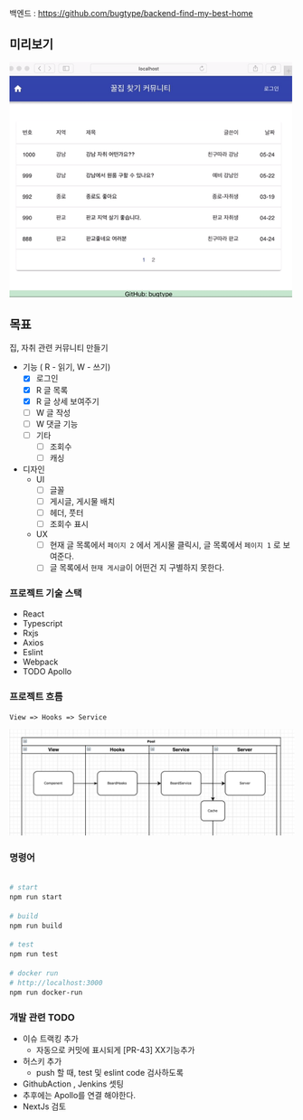 백엔드 : https://github.com/bugtype/backend-find-my-best-home

## 미리보기

<img src="docs/preview.gif" width="500"  />

## 목표

집, 자취 관련 커뮤니티 만들기

- 기능 ( R - 읽기, W - 쓰기)
  - [x] 로그인
  - [x] R 글 목록
  - [x] R 글 상세 보여주기
  - [ ] W 글 작성
  - [ ] W 댓글 기능
  - [ ] 기타
    - [ ] 조회수
    - [ ] 캐싱
- 디자인
  - UI
    - [ ] 글꼴
    - [ ] 게시글, 게시물 배치
    - [ ] 헤더, 풋터
    - [ ] 조회수 표시
  - UX
    - [ ] 현재 글 목록에서 `페이지 2` 에서 게시물 클릭시, 글 목록에서 `페이지 1` 로 보여준다.
    - [ ] 글 목록에서 `현재 게시글`이 어떤건 지 구별하지 못한다.

### 프로젝트 기술 스택

- React
- Typescript
- Rxjs
- Axios
- Eslint
- Webpack
- TODO Apollo

### 프로젝트 흐름

`View => Hooks => Service`

![](docs/frontend-flow.png)

### 명령어

```sh

# start
npm run start

# build
npm run build

# test
npm run test

# docker run
# http://localhost:3000
npm run docker-run

```

### 개발 관련 TODO

- 이슈 트랙킹 추가
  - 자동으로 커밋에 표시되게 [PR-43] XX기능추가
- 허스키 추가
  - push 할 때, test 및 eslint code 검사하도록
- GithubAction , Jenkins 셋팅
- 추후에는 Apollo를 연결 해야한다.
- NextJs 검토
